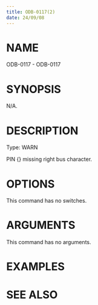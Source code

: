 ```yaml
---
title: ODB-0117(2)
date: 24/09/08
---
```


# NAME

ODB-0117 - ODB-0117

# SYNOPSIS

N/A.

# DESCRIPTION

Type: WARN

PIN {} missing right bus character.

# OPTIONS

This command has no switches.

# ARGUMENTS

This command has no arguments.

# EXAMPLES

# SEE ALSO
